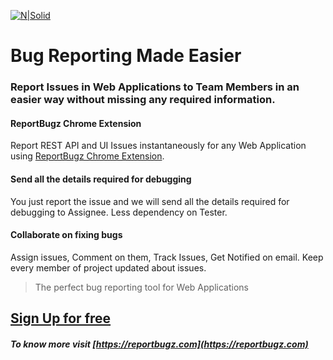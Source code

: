 
[![N|Solid](https://blog.reportbugz.com/wp-content/uploads/2018/04/logo_with_name_horizontal_small_transparent.png)](https://reportbugz.com)
# Bug Reporting Made Easier

### Report Issues in Web Applications to Team Members in an easier way without missing any required information.

#### ReportBugz Chrome Extension
Report REST API and UI Issues instantaneously for any Web Application using [ReportBugz Chrome Extension](https://chrome.google.com/webstore/detail/ofiojppigemglgceonhmkkainfbiibke).

#### Send all the details required for debugging
You just report the issue and we will send all the details required for debugging to Assignee. Less dependency on Tester.

#### Collaborate on fixing bugs
Assign issues, Comment on them, Track Issues, Get Notified on email. Keep every member of project updated about issues.

> The perfect bug reporting tool for Web Applications

## [Sign Up for free](https://dashboard.reportbugz.com)

##### To know more visit [https://reportbugz.com](https://reportbugz.com)

